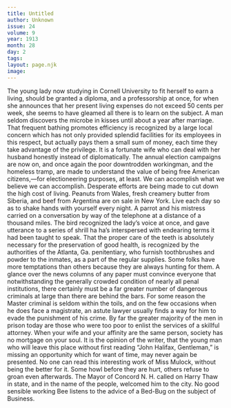 ```yaml
---
title: Untitled
author: Unknown
issue: 24
volume: 9
year: 1913
month: 28
day: 2
tags:
layout: page.njk
image:
---
```

The young lady now studying in Cornell University to fit herself to earn a living, should be granted a diploma, and a professorship at once, for when she announces that her present living expenses do not exceed 50 cents per week, she seems to have gleamed all there is to learn on the subject.    A man seldom discovers the microbe in kisses until about a year after marriage.       That frequent bathing promotes efficiency is recognized by a large local concern which has not only provided splendid facilities for its employees in this respect, but actually pays them a small sum of money, each time they take advantage of the privilege.    It is a fortunate wife who can deal with her husband honestly instead of diplomatically.    The annual election campaigns are now on, and once again the poor downtrodden workingman, and the homeless tramp, are made to understand the value of being free American citizens,—for electioneering purposes, at least.    We can accomplish what we believe we can accomplish.    Desperate efforts are being made to cut down the high cost of living. Peanuts from Wales, fresh creamery butter from Siberia, and beef from Argentina are on sale in New York.    Live each day so as to shake hands with yourself every night.    A parrot and his mistress carried on a conversation by way of the telephone at a distance of a thousand miles. The bird recognized the lady’s voice at once, and gave utterance to a series of shrill ha ha’s interspersed with endearing terms it had been taught to speak.    That the proper care of the teeth is absolutely necessary for the preservation of good health, is recognized by the authorities of the Atlanta, Ga. penitentiary, who furnish toothbrushes and powder to the inmates, as a part of the regular supplies.    Some folks have more temptations than others because they are always hunting for them.    A glance over the news columns of any paper must convince everyone that notwithstanding the generally crowded condition of nearly all penal institutions, there certainly must be a far greater number of dangerous criminals at large than there are behind the bars. For some reason the Master criminal is seldom within the toils, and on the few occasions when he does face a magistrate, an astute lawyer usually finds a way for him to evade the punishment of his crime. By far the greater majority of the men in prison today are those who were too poor to enlist the services of a skillful attorney.    When your wife and your affinity are the same person, society has no mortgage on your soul.    It is the opinion of the writer, that the young man who will leave this place without first reading “John Halifax, Gentleman,” is missing an opportunity which for want of time, may never again be presented. No one can read this interesting work of Miss Mulock, without being the better for it.    Some howl before they are hurt, others refuse to groan even afterwards.    The Mayor of Concord N. H. called on Harry Thaw in state, and in the name of the people, welcomed him to the city.    No good sensible working Bee listens to the advice of a Bed-Bug on the subject of Business.    




